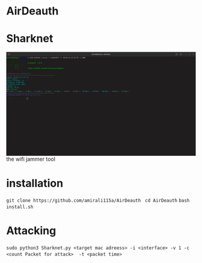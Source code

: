 # AirDeauth
# Sharknet
<img align="center" src="deauth.png" width="900">
the wifi jammer tool


# installation
`git clone https://github.com/amirali115a/AirDeauth `
`cd AirDeauth`
`bash install.sh `



# Attacking


`sudo python3 Sharknet.py <target mac adreess> -i <interface> -v 1 -c <count Packet for attack>  -t <packet time>`

